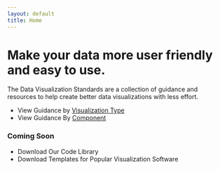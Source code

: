 ```yaml
---
layout: default
title: Home
---
```

<main id="main-content" class="main-content">
  <div class="banner">
    <div class="inner-home-container">
      <h1 class="page-heading">
        Make your data more user friendly and easy to use.
      </h1>
      <p>
        The Data Visualization Standards are a collection of guidance and resources
        to help create better data visualizations with less effort.
      </p>
      <ul class="usa-unstyled-list">
        <li>
          View Guidance by
          <a href="{{ site.baseurl }}/visualizations">
            Visualization Type
          </a>
        </li>
        <li>
          View Guidance By
          <a href="{{ site.baseurl }}/components">
            Component
          </a>
        </li>
      </ul>
      <h3>
        Coming Soon
      </h3>
      <ul class="usa-unstyled-list">
        <li>
          Download Our Code Library
        </li>
        <li>
          Download Templates for Popular Visualization Software
        </li>
      </ul>
    </div>
  </div>
</main>